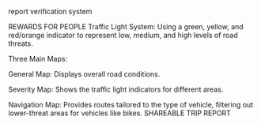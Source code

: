 report verification system

REWARDS FOR PEOPLE
Traffic Light System: Using a green, yellow, and red/orange indicator to represent low, medium, and high levels of road threats.

Three Main Maps:

General Map: Displays overall road conditions.

Severity Map: Shows the traffic light indicators for different areas.

Navigation Map: Provides routes tailored to the type of vehicle, filtering out lower-threat areas for vehicles like bikes.
SHAREABLE TRIP REPORT
